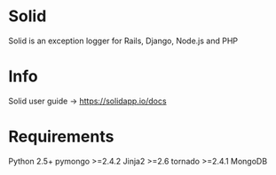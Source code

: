 Solid
============

Solid is an exception logger for Rails, Django, Node.js and PHP


Info
================

Solid user guide -> https://solidapp.io/docs

Requirements
=============

Python 2.5+
pymongo >=2.4.2
Jinja2 >=2.6
tornado >=2.4.1
MongoDB